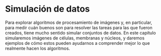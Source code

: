 # Simulación de datos
Para explorar algoritmos de procesamiento de imágenes y, en particular, para medir cuán buenos son para resolver las tareas para las que fueron creados, tiene mucho sentido simular conjuntos de datos. En este capítulo simularemos imágenes de células, membranas y núcleos, y daremos ejemplos de cómo estos pueden ayudarnos a comprender mejor lo que realmente hacen los algoritmos.
